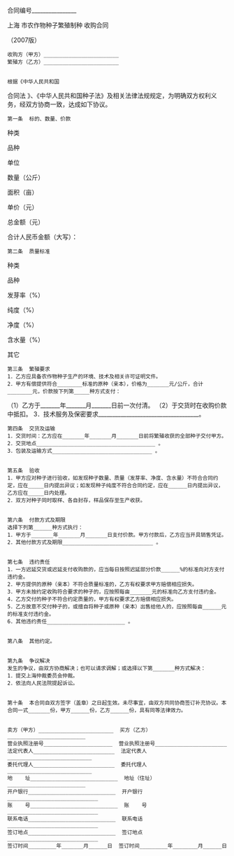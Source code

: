 
 


合同编号________________




上海
市农作物种子繁殖制种
收购合同

（2007版）



    收购方（甲方）________________________
    繁殖方（乙方）________________________


    根据《中华人民共和国
合同法
》、《中华人民共和国种子法》及相关法律法规规定，为明确双方权利义务，经双方协商一致，达成如下协议。


    第一条  标的、数量、价款




 

  

   

种类


   

品种


   

单位


   

数量（公斤）


   

面积（亩）


   

单价（元）


   

总金额（元）


   



  

  

   



  

  

   

 


   

 


   

 


   

 


   

 


   

 


   

 


   



  

  

   

 


   

 


   

 


   

 


   

 


   

 


   

 


   



  

  

   

合计人民币金额（大写）：


   



  

 




    第二条  质量标准




 

  

   

种类


   

品种


   

发芽率（%）


   

纯度（%）


   

净度（%）


   

含水量（%）


   

其它


  

  

   

 


   

 


   

 


   

 


   

 


   

 


   

 


  

  

   

 


   

 


   

 


   

 


   

 


   

 


   

 


  

  

   

 


   

 


   

 


   

 


   

 


   

 


   

 


  

  

   

 


   

 


   

 


   

 


   

 


   

 


   

 


  

  

   

 


   

 


   

 


   

 


   

 


   

 


   

 


  

 




    第三条  繁殖要求
    1．乙方应具备农作物种子生产的环境、技术及相关许可证明文件。
    2．甲方有偿提供符合________标准的原种（亲本），价格为_______元/公斤，合计________元，价款按下列第_____种方式支付：
   （1）乙方于_______年_______月_______日前一次付清。
   （2）于交货时在收购价款中抵扣。
    3．技术服务及保密要求____________________________________。


    第四条  交货及运输
    1．交货时间：乙方应在_______年_______月_______日前将繁殖收获的全部种子交付甲方。
    2．交货地点______________________________________ 。
    3．包装及运输方式________________________________ 。


    第五条  验收
    1．甲方应对种子进行验收，如发现种子数量、质量（发芽率、净度、含水量）不符合合同约定，应在_____日内提出异议；如发现种子纯度不符合合同约定，应在______日内提出异议，乙方应在_____日内处理。
    2．双方对种子同时取样、各自封存，样品保存至生产收获。


    第六条  付款方式及期限
    选择下列第______种方式执行：
    1．甲方于_______年_______月_______日支付价款。甲方付款后，乙方应当开具销售凭证。
    2．其他付款方式及期限_____________________________ 。


    第七条  违约责任
    1．一方迟延交货或迟延支付收购款的，应当每日按照迟延部分价款______%的标准向对方支付违约金。
    2．甲方提供的原种（亲本）不符合质量标准的，乙方有权要求甲方赔偿相应损失。
    3．甲方未按约定收购符合要求的种子的，应按照每亩_______元的标准向乙方支付违约金。
    4．乙方交付的种子不符合约定质量的，甲方有权要求乙方赔偿相应损失。
    5．乙方故意不交付种子的，或擅自将种子或原种（亲本）出售给他人的，应按照每亩______元的标准支付违约金。
    6．其他违约责任_________________________ 。


    第八条  其他约定。


    第九条  争议解决
    发生的争议，由双方协商解决；也可以请求调解；或选择以下第_______种方式解决：
    1．提交上海仲裁委员会仲裁。
    2．依法向人民法院提起诉讼。


    第十条  本合同自双方签字（盖章）之日起生效。未尽事宜，由双方共同协商签订补充协议。本合同一式_______份，甲方______份，乙方______份，具有同等法律效力。


    卖方（甲方）________________________  买方（乙方）_________________________
    营业执照注册号______________________  营业执照注册号_______________________
    法定代表人__________________________  法定代表人___________________________
    委托代理人__________________________  委托代理人___________________________
    地    址____________________________  地址（住址）_________________________
    开户银行____________________________  开户银行_____________________________
    账    号____________________________  账    号_____________________________
    联系电话____________________________  联系电话_____________________________
    签订地点____________________________  签订地点_____________________________
    签订时间_________年_______月______日  签订时间_________年________月______日

 


 

 
 
 
 
 
  


  
 

  


  


  
 
 
 
 

